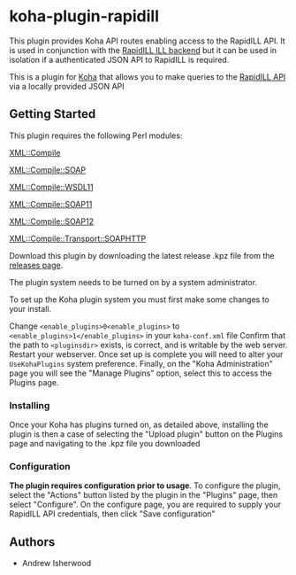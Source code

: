 # koha-plugin-rapidill
This plugin provides Koha API routes enabling access to the RapidILL API. It is used in conjunction with the [RapidILL ILL backend](https://github.com/PTFS-Europe/koha-ill-rapidill) but it can be used in isolation if a authenticated JSON API to RapidILL is required.

This is a plugin for [Koha](https://koha-community.org/) that allows you to make queries to the [RapidILL API](https://rapid.exlibrisgroup.com/rapid5api/apiservice.asmx?wsdl) via a locally provided JSON API

## Getting Started

This plugin requires the following Perl modules:

[XML::Compile](https://metacpan.org/pod/XML::Compile)

[XML::Compile::SOAP]()

[XML::Compile::WSDL11](https://metacpan.org/pod/XML::Compile::WSDL11)

[XML::Compile::SOAP11](https://metacpan.org/pod/XML::Compile::SOAP11)

[XML::Compile::SOAP12](https://metacpan.org/pod/XML::Compile::SOAP12)

[XML::Compile::Transport::SOAPHTTP](https://metacpan.org/dist/XML-Compile-SOAP/view/lib/XML/Compile/Transport/SOAPHTTP.pod)

Download this plugin by downloading the latest release .kpz file from the [releases page](https://github.com/PTFS-Europe/koha-plugin-rapidill/releases).

The plugin system needs to be turned on by a system administrator.

To set up the Koha plugin system you must first make some changes to your install.

Change `<enable_plugins>0<enable_plugins>` to `<enable_plugins>1</enable_plugins>` in your `koha-conf.xml` file
Confirm that the path to `<pluginsdir>` exists, is correct, and is writable by the web server.
Restart your webserver.
Once set up is complete you will need to alter your `UseKohaPlugins` system preference.
Finally, on the "Koha Administration" page you will see the "Manage Plugins" option, select this to access the Plugins page.

### Installing

Once your Koha has plugins turned on, as detailed above, installing the plugin is then a case of selecting the "Upload plugin" 
button on the Plugins page and navigating to the .kpz file you downloaded

### Configuration

**The plugin requires configuration prior to usage**. To configure the plugin, select the "Actions" button listed by the plugin in the "Plugins" page, then select "Configure". On the configure page, you are required to supply your RapidILL API credentials, then click "Save configuration"



## Authors

* Andrew Isherwood
